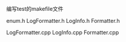 编写test的makefile文件

enum.h
LogFormatter.h
LogInfo.h
Formatter.h


LogFormatter.cpp
LogInfo.cpp
Formatter.cpp
